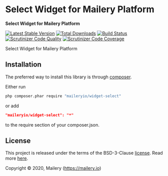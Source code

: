 # Select Widget for Mailery Platform

**Select Widget for Mailery Platform**

[![Latest Stable Version](https://poser.pugx.org/maileryio/widget-select/v/stable)](https://packagist.org/packages/maileryio/widget-select)
[![Total Downloads](https://poser.pugx.org/maileryio/widget-select/downloads)](https://packagist.org/packages/maileryio/widget-select)
[![Build Status](https://travis-ci.com/maileryio/widget-select.svg?branch=master)](https://travis-ci.com/maileryio/widget-select)
[![Scrutinizer Code Quality](https://img.shields.io/scrutinizer/g/maileryio/widget-select.svg)](https://scrutinizer-ci.com/g/maileryio/widget-select/)
[![Scrutinizer Code Coverage](https://img.shields.io/scrutinizer/coverage/g/maileryio/widget-select.svg)](https://scrutinizer-ci.com/g/maileryio/widget-select/)

Select Widget for Mailery Platform

## Installation

The preferred way to install this library is through [composer](http://getcomposer.org/download/).

Either run

```sh
php composer.phar require "maileryio/widget-select"
```

or add

```json
"maileryio/widget-select": "*"
```

to the require section of your composer.json.

## License

This project is released under the terms of the BSD-3-Clause [license](LICENSE).
Read more [here](http://choosealicense.com/licenses/bsd-3-clause).

Copyright © 2020, Mailery (https://mailery.io)
